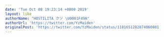 ```yaml
---
date: 'Tue Oct 08 19:23:14 +0000 2019'
layout: like
authorName: "HOSTILITA クソ \U0001F49A"
authorUrl: 'https://twitter.com/YzMaiden'
originalPost: 'https://twitter.com/YzMaiden/status/1181651282874060801'
---
```

